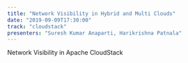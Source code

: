 ```yaml
---
title: "Network Visibility in Hybrid and Multi Clouds"
date: "2019-09-09T17:30:00"
track: "cloudstack"
presenters: "Suresh Kumar Anaparti, Harikrishna Patnala"
---
```


Network Visibility in Apache CloudStack